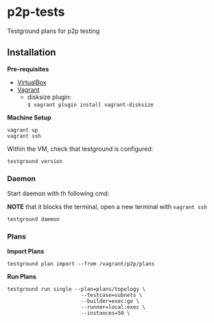# p2p-tests
Testground plans for p2p testing

## Installation

**Pre-requisites**

* [VirtualBox](https://www.virtualbox.org/wiki/Downloads)
* [Vagrant](https://www.vagrantup.com/downloads)
  * disksize plugin: \
    `$ vagrant plugin install vagrant-disksize`

**Machine Setup**

```shell
vagrant up
vagrant ssh
```

Within the VM, check that testground is configured:

```shell
testground version
```

### Daemon

Start daemon with th following cmd:

**NOTE** that it blocks the terminal, open a new terminal with `vagrant ssh`

```shell
testground daemon
```

### Plans

**Import Plans**

```shell
testground plan import --from /vagrant/p2p/plans
```

**Run Plans**

```shell
testground run single --plan=plans/topology \
                        --testcase=subnets \
                        --builder=exec:go \
                        --runner=local:exec \
                        --instances=50 \
```
